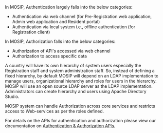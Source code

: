 In MOSIP, Authentication largely falls into the below categories:
* Authentication via web channel (for Pre-Registration web application, Admin web application and Resident portal)
* Authentication via local system i.e., offline authentication (for Registration client)

In MOSIP, Authorization falls into the below categories:
* Authorization of API's accessed via web channel
* Authorization to access specific data

A country will have its own hierarchy of system users especially the Registration staff and system administration staff. So, instead of defining a fixed hierarchy, by default MOSIP will depend on an LDAP implementation to manage users, organizational hierarchy and roles for users in the hierarchy. MOSIP will use an open source LDAP server as the LDAP implementation. Administrators can create hierarchy and users using Apache Directory Studio.

MOSIP system can handle Authorization across core services and restricts access to Web-services as per the roles defined. 

For details on the APIs for authentication and authorization please view our documentation on [Authentication & Authorization APIs](AuthN-and-AuthZ-APIs.md).